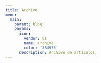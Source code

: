 ```yaml
---
title: Archivo
menu:
  main:
    parent: blog
    params:
      icon:
        vendor: bs
        name: archive
        color: '384955'
      description: Archivo de artículos.
---
```

